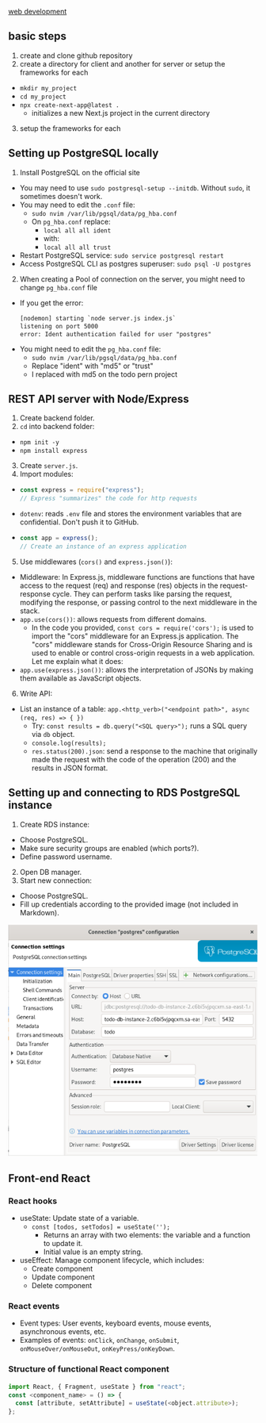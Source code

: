 
[web development](./web_development.md)


## basic steps

1. create and clone github repository
2. create a directory for client and another for server or setup the frameworks for each
  - `mkdir my_project`
  - `cd my_project`
  - `npx create-next-app@latest .`
    - initializes a new Next.js project in the current directory

3. setup the frameworks for each 


## Setting up PostgreSQL locally

1. Install PostgreSQL on the official site
  - You may need to use `sudo postgresql-setup --initdb`. Without `sudo`, it sometimes doesn't work.
  - You may need to edit the `.conf` file:
    - `sudo nvim /var/lib/pgsql/data/pg_hba.conf`
    - On `pg_hba.conf` replace:
      - `local all all ident`
      - with:
      - `local all all trust`
  - Restart PostgreSQL service: `sudo service postgresql restart`
  - Access PostgreSQL CLI as postgres superuser: `sudo psql -U postgres`
2. When creating a Pool of connection on the server, you might need to change `pg_hba.conf` file
  - If you get the error:
    ```
    [nodemon] starting `node server.js index.js`
    listening on port 5000
    error: Ident authentication failed for user "postgres"
    ```
  - You might need to edit the `pg_hba.conf` file:
    - `sudo nvim /var/lib/pgsql/data/pg_hba.conf`
    - Replace "ident" with "md5" or "trust"
    - I replaced with md5 on the todo pern project

## REST API server with Node/Express

1. Create backend folder.
2. `cd` into backend folder:
  - `npm init -y`
  - `npm install express`
3. Create `server.js`.
4. Import modules:
  - ```javascript
    const express = require("express");
    // Express "summarizes" the code for http requests
    ```
  - `dotenv`: reads `.env` file and stores the environment variables that are confidential. Don't push it to GitHub.
  - ```javascript
    const app = express();
    // Create an instance of an express application
    ```
5. Use middlewares (`cors()` and `express.json()`):
  - Middleware: In Express.js, middleware functions are functions that have access to the request (req) and response (res) objects in the request-response cycle. They can perform tasks like parsing the request, modifying the response, or passing control to the next middleware in the stack.
  - `app.use(cors())`: allows requests from different domains.
    - In the code you provided, `const cors = require('cors');` is used to import the "cors" middleware for an Express.js application. The "cors" middleware stands for Cross-Origin Resource Sharing and is used to enable or control cross-origin requests in a web application. Let me explain what it does:
  - `app.use(express.json())`: allows the interpretation of JSONs by making them available as JavaScript objects.
6. Write API:
  - List an instance of a table: `app.<http_verb>("<endpoint path>", async (req, res) => { })`
    - Try: `const results = db.query("<SQL query>");` runs a SQL query via `db` object.
    - `console.log(results);`
    - `res.status(200).json`: send a response to the machine that originally made the request with the code of the operation (200) and the results in JSON format.

## Setting up and connecting to RDS PostgreSQL instance

1. Create RDS instance:
  - Choose PostgreSQL.
  - Make sure security groups are enabled (which ports?).
  - Define password username.
2. Open DB manager.
3. Start new connection:
  - Choose PostgreSQL.
  - Fill up credentials according to the provided image (not included in Markdown).

![PostgreSQL configuration](./images/postgres_config.png)

## Front-end React

### React hooks

- useState: Update state of a variable.
  - `const [todos, setTodos] = useState('');`
    - Returns an array with two elements: the variable and a function to update it.
    - Initial value is an empty string.
- useEffect: Manage component lifecycle, which includes:
  - Create component
  - Update component
  - Delete component

### React events

- Event types: User events, keyboard events, mouse events, asynchronous events, etc.
- Examples of events: `onClick`, `onChange`, `onSubmit`, `onMouseOver/onMouseOut`, `onKeyPress/onKeyDown`.

### Structure of functional React component

```javascript
import React, { Fragment, useState } from "react";
const <component_name> = () => {
  const [attribute, setAttribute] = useState(<object.attribute>);
};
```

